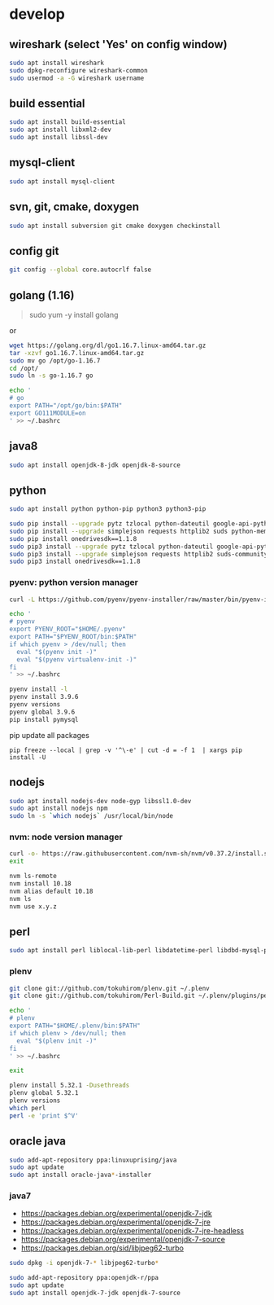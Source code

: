 # develop

## wireshark (select 'Yes' on config window)
```sh
sudo apt install wireshark
sudo dpkg-reconfigure wireshark-common
sudo usermod -a -G wireshark username
```

## build essential
```sh
sudo apt install build-essential
sudo apt install libxml2-dev
sudo apt install libssl-dev
```

## mysql-client
```sh
sudo apt install mysql-client
```

## svn, git, cmake, doxygen
```sh
sudo apt install subversion git cmake doxygen checkinstall
```

## config git
```sh
git config --global core.autocrlf false
```

## golang (1.16)
> sudo yum -y install golang

or

```sh
wget https://golang.org/dl/go1.16.7.linux-amd64.tar.gz
tar -xzvf go1.16.7.linux-amd64.tar.gz
sudo mv go /opt/go-1.16.7
cd /opt/
sudo ln -s go-1.16.7 go

echo '
# go
export PATH="/opt/go/bin:$PATH"
export GO111MODULE=on
' >> ~/.bashrc
```

## java8
```sh
sudo apt install openjdk-8-jdk openjdk-8-source
```

## python
```sh
sudo apt install python python-pip python3 python3-pip

sudo pip install --upgrade pytz tzlocal python-dateutil google-api-python-client jsbeautifier exifread python-oauth2 oauth2client
sudo pip install --upgrade simplejson requests httplib2 suds python-memcached beautifulsoup4 lxml psycopg2-binary pymysql
sudo pip install onedrivesdk==1.1.8
sudo pip3 install --upgrade pytz tzlocal python-dateutil google-api-python-client jsbeautifier exifread python-oauth2 oauth2client
sudo pip3 install --upgrade simplejson requests httplib2 suds-community python-memcached beautifulsoup4 lxml psycopg2-binary pymysql
sudo pip3 install onedrivesdk==1.1.8
```

### pyenv: python version manager
```sh
curl -L https://github.com/pyenv/pyenv-installer/raw/master/bin/pyenv-installer | bash

echo '
# pyenv
export PYENV_ROOT="$HOME/.pyenv"
export PATH="$PYENV_ROOT/bin:$PATH"
if which pyenv > /dev/null; then
  eval "$(pyenv init -)"
  eval "$(pyenv virtualenv-init -)"
fi
' >> ~/.bashrc
```

```sh
pyenv install -l
pyenv install 3.9.6
pyenv versions
pyenv global 3.9.6
pip install pymysql
```

pip update all packages
```
pip freeze --local | grep -v '^\-e' | cut -d = -f 1  | xargs pip install -U

```

## nodejs
```sh
sudo apt install nodejs-dev node-gyp libssl1.0-dev
sudo apt install nodejs npm
sudo ln -s `which nodejs` /usr/local/bin/node
```

### nvm: node version manager
```sh
curl -o- https://raw.githubusercontent.com/nvm-sh/nvm/v0.37.2/install.sh | bash
exit
```

```sh
nvm ls-remote
nvm install 10.18
nvm alias default 10.18
nvm ls
nvm use x.y.z
```


## perl
```sh
sudo apt install perl liblocal-lib-perl libdatetime-perl libdbd-mysql-perl libmodule-build-tiny-perl libxml-libxml-perl
```

### plenv
```sh
git clone git://github.com/tokuhirom/plenv.git ~/.plenv
git clone git://github.com/tokuhirom/Perl-Build.git ~/.plenv/plugins/perl-build/

echo '
# plenv
export PATH="$HOME/.plenv/bin:$PATH"
if which plenv > /dev/null; then
  eval "$(plenv init -)"
fi
' >> ~/.bashrc

exit
```

```sh
plenv install 5.32.1 -Dusethreads
plenv global 5.32.1
plenv versions
which perl
perl -e 'print $^V'
```


## oracle java
```sh
sudo add-apt-repository ppa:linuxuprising/java
sudo apt update
sudo apt install oracle-java*-installer
```

### java7
 - https://packages.debian.org/experimental/openjdk-7-jdk
 - https://packages.debian.org/experimental/openjdk-7-jre
 - https://packages.debian.org/experimental/openjdk-7-jre-headless
 - https://packages.debian.org/experimental/openjdk-7-source
 - https://packages.debian.org/sid/libjpeg62-turbo

```sh
sudo dpkg -i openjdk-7-* libjpeg62-turbo*

sudo add-apt-repository ppa:openjdk-r/ppa
sudo apt update
sudo apt install openjdk-7-jdk openjdk-7-source
```

